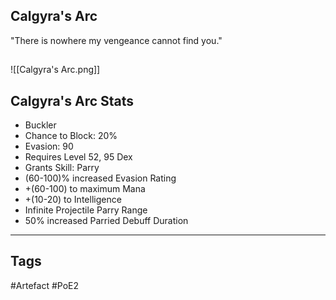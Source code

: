 ## Calgyra's Arc
"There is nowhere my vengeance cannot find you."
##
![[Calgyra's Arc.png]]
## Calgyra's Arc Stats
- Buckler
- Chance to Block: 20%
- Evasion: 90
- Requires Level 52, 95 Dex
- Grants Skill: Parry
- (60-100)% increased Evasion Rating
- +(60-100) to maximum Mana
- +(10-20) to Intelligence
- Infinite Projectile Parry Range
- 50% increased Parried Debuff Duration


---
## Tags
#Artefact
#PoE2